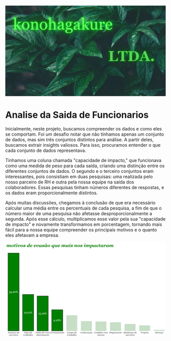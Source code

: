 ![](./imagens/konoha.png)

#  Analise da Saida de Funcionarios

Inicialmente, neste projeto, buscamos compreender os dados e como eles se comportam. Foi um desafio notar que não tínhamos apenas um conjunto de dados, mas sim três conjuntos distintos para análise. A partir deles, buscamos extrair insights valiosos. Para isso, procuramos entender o que cada conjunto de dados representava.

Tínhamos uma coluna chamada "capacidade de impacto," que funcionava como uma medida de peso para cada saída, criando uma distinção entre os diferentes conjuntos de dados. O segundo e o terceiro conjuntos eram interessantes, pois consistiam em duas pesquisas: uma realizada pelo nosso parceiro de RH e outra pela nossa equipe na saída dos colaboradores. Essas pesquisas tinham números diferentes de respostas, e os dados eram proporcionalmente distintos.

Após muitas discussões, chegamos à conclusão de que era necessário calcular uma média entre os percentuais de cada pesquisa, a fim de que o número maior de uma pesquisa não afetasse desproporcionalmente a segunda. Após esse cálculo, multiplicamos esse valor pela sua "capacidade de impacto" e novamente transformamos em porcentagem, tornando mais fácil para a nossa equipe compreender os principais motivos e o quanto eles afetavam a empresa.

![](./imagens/pesquisa_final.png)